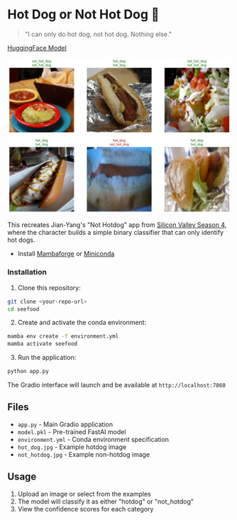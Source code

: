 # Hot Dog or Not Hot Dog 🌭

> "I can only do hot dog, not hot dog. Nothing else."

[HuggingFace Model](https://huggingface.co/spaces/habuTusk/seefood)

![Classifier Results](hot_dog_classifier_results.jpeg)


This recreates Jian-Yang's "Not Hotdog" app from [Silicon Valley Season 4](https://www.youtube.com/watch?v=tWwCK95X6go), where the character builds a simple binary classifier that can only identify hot dogs.



- Install [Mambaforge](https://github.com/conda-forge/miniforge#mambaforge) or [Miniconda](https://docs.conda.io/en/latest/miniconda.html)

### Installation

1. Clone this repository:
```bash
git clone <your-repo-url>
cd seefood
```

2. Create and activate the conda environment:
```bash
mamba env create -f environment.yml
mamba activate seefood
```

3. Run the application:
```bash
python app.py
```

The Gradio interface will launch and be available at `http://localhost:7860`

## Files
- `app.py` - Main Gradio application
- `model.pkl` - Pre-trained FastAI model
- `environment.yml` - Conda environment specification
- `hot_dog.jpg` - Example hotdog image
- `not_hotdog.jpg` - Example non-hotdog image

## Usage
1. Upload an image or select from the examples
2. The model will classify it as either "hotdog" or "not_hotdog"
3. View the confidence scores for each category